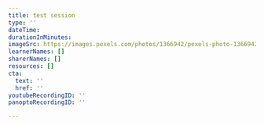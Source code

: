 ```yaml
---
title: test session
type: ''
dateTime: 
durationInMinutes: 
imageSrc: https://images.pexels.com/photos/1366942/pexels-photo-1366942.jpeg?auto=compress&cs=tinysrgb&w=1260&h=750&dpr=1
learnerNames: []
sharerNames: []
resources: []
cta:
  text: ''
  href: ''
youtubeRecordingID: ''
panoptoRecordingID: ''

---
```

